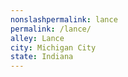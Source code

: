 ```yaml
---
﻿nonslashpermalink: lance
permalink: /lance/
alley: Lance
city: Michigan City
state: Indiana
---
```

